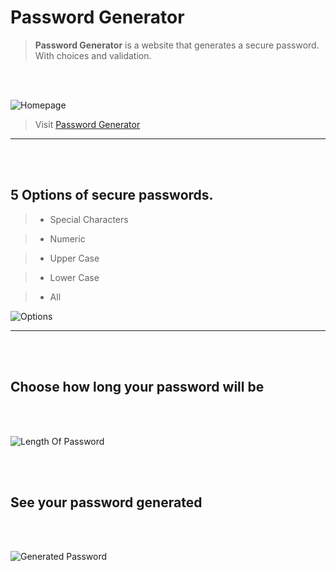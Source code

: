 # Password Generator

> **Password Generator** is a website that generates a secure password. With choices and validation.
<br />
<br />

![Homepage](https://user-images.githubusercontent.com/52016382/118507311-bb437300-b6f3-11eb-9fc9-5305775a6522.png)

>  Visit [Password Generator](https://rmwillow.github.io/Password-Generator-/)
 _______________________________________________________________________
 <br />
 <br />

## 5 Options of secure passwords.

> - Special Characters

> - Numeric

> - Upper Case

> - Lower Case

> - All

![Options](https://user-images.githubusercontent.com/52016382/118507406-d1e9ca00-b6f3-11eb-91d2-81229a6238d0.png)
_________________________________________________________________________
<br />
<br />

## Choose how long your password will be
<br />
<br />

![Length Of Password](https://user-images.githubusercontent.com/52016382/118507510-e9c14e00-b6f3-11eb-9814-49a00db3b852.png)

<br />
<br />

## See your password generated
<br />
<br />

![Generated Password](https://user-images.githubusercontent.com/52016382/118507700-17a69280-b6f4-11eb-83ed-a190056a733d.png)

